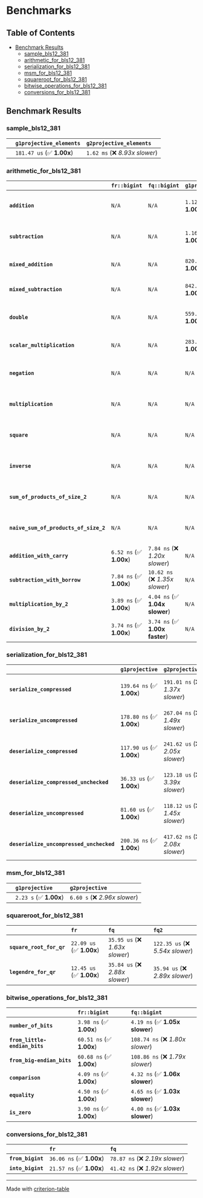 # Benchmarks

## Table of Contents

- [Benchmark Results](#benchmark-results)
    - [sample_bls12_381](#sample_bls12_381)
    - [arithmetic_for_bls12_381](#arithmetic_for_bls12_381)
    - [serialization_for_bls12_381](#serialization_for_bls12_381)
    - [msm_for_bls12_381](#msm_for_bls12_381)
    - [squareroot_for_bls12_381](#squareroot_for_bls12_381)
    - [bitwise_operations_for_bls12_381](#bitwise_operations_for_bls12_381)
    - [conversions_for_bls12_381](#conversions_for_bls12_381)

## Benchmark Results

### sample_bls12_381

|        | `g1projective_elements`          | `g2projective_elements`           |
|:-------|:---------------------------------|:--------------------------------- |
|        | `181.47 us` (✅ **1.00x**)        | `1.62 ms` (❌ *8.93x slower*)      |

### arithmetic_for_bls12_381

|                                       | `fr::bigint`            | `fq::bigint`                    | `g1projective`            | `g2projective`                   | `fq2`                            | `fq12`                            | `fq`                             | `fr`                              |
|:--------------------------------------|:------------------------|:--------------------------------|:--------------------------|:---------------------------------|:---------------------------------|:----------------------------------|:---------------------------------|:--------------------------------- |
| **`addition`**                        | `N/A`                   | `N/A`                           | `1.12 us` (✅ **1.00x**)   | `3.63 us` (❌ *3.24x slower*)     | `26.55 ns` (🚀 **42.21x faster**) | `179.39 ns` (🚀 **6.25x faster**)  | `19.42 ns` (🚀 **57.71x faster**) | `8.20 ns` (🚀 **136.76x faster**)  |
| **`subtraction`**                     | `N/A`                   | `N/A`                           | `1.16 us` (✅ **1.00x**)   | `3.68 us` (❌ *3.18x slower*)     | `28.11 ns` (🚀 **41.15x faster**) | `169.58 ns` (🚀 **6.82x faster**)  | `14.68 ns` (🚀 **78.79x faster**) | `8.55 ns` (🚀 **135.25x faster**)  |
| **`mixed_addition`**                  | `N/A`                   | `N/A`                           | `820.14 ns` (✅ **1.00x**) | `2.61 us` (❌ *3.18x slower*)     | `N/A`                            | `N/A`                             | `N/A`                            | `N/A`                             |
| **`mixed_subtraction`**               | `N/A`                   | `N/A`                           | `842.68 ns` (✅ **1.00x**) | `2.64 us` (❌ *3.13x slower*)     | `N/A`                            | `N/A`                             | `N/A`                            | `N/A`                             |
| **`double`**                          | `N/A`                   | `N/A`                           | `559.37 ns` (✅ **1.00x**) | `1.64 us` (❌ *2.94x slower*)     | `13.01 ns` (🚀 **42.99x faster**) | `99.87 ns` (🚀 **5.60x faster**)   | `7.62 ns` (🚀 **73.43x faster**)  | `5.43 ns` (🚀 **103.09x faster**)  |
| **`scalar_multiplication`**           | `N/A`                   | `N/A`                           | `283.16 us` (✅ **1.00x**) | `868.88 us` (❌ *3.07x slower*)   | `N/A`                            | `N/A`                             | `N/A`                            | `N/A`                             |
| **`negation`**                        | `N/A`                   | `N/A`                           | `N/A`                     | `N/A`                            | `22.85 ns` (❌ *3.84x slower*)    | `101.14 ns` (❌ *17.01x slower*)   | `16.76 ns` (❌ *2.82x slower*)    | `5.95 ns` (✅ **1.00x**)           |
| **`multiplication`**                  | `N/A`                   | `N/A`                           | `N/A`                     | `N/A`                            | `223.93 ns` (❌ *5.79x slower*)   | `5.73 us` (❌ *148.11x slower*)    | `70.25 ns` (❌ *1.82x slower*)    | `38.71 ns` (✅ **1.00x**)          |
| **`square`**                          | `N/A`                   | `N/A`                           | `N/A`                     | `N/A`                            | `175.79 ns` (❌ *4.95x slower*)   | `4.02 us` (❌ *113.16x slower*)    | `58.44 ns` (❌ *1.65x slower*)    | `35.52 ns` (✅ **1.00x**)          |
| **`inverse`**                         | `N/A`                   | `N/A`                           | `N/A`                     | `N/A`                            | `13.83 us` (❌ *2.15x slower*)    | `23.03 us` (❌ *3.58x slower*)     | `13.54 us` (❌ *2.10x slower*)    | `6.44 us` (✅ **1.00x**)           |
| **`sum_of_products_of_size_2`**       | `N/A`                   | `N/A`                           | `N/A`                     | `N/A`                            | `493.93 ns` (❌ *6.04x slower*)   | `11.69 us` (❌ *142.88x slower*)   | `107.12 ns` (❌ *1.31x slower*)   | `81.82 ns` (✅ **1.00x**)          |
| **`naive_sum_of_products_of_size_2`** | `N/A`                   | `N/A`                           | `N/A`                     | `N/A`                            | `476.73 ns` (❌ *5.89x slower*)   | `11.62 us` (❌ *143.56x slower*)   | `156.94 ns` (❌ *1.94x slower*)   | `80.93 ns` (✅ **1.00x**)          |
| **`addition_with_carry`**             | `6.52 ns` (✅ **1.00x**) | `7.84 ns` (❌ *1.20x slower*)    | `N/A`                     | `N/A`                            | `N/A`                            | `N/A`                             | `N/A`                            | `N/A`                             |
| **`subtraction_with_borrow`**         | `7.84 ns` (✅ **1.00x**) | `10.62 ns` (❌ *1.35x slower*)   | `N/A`                     | `N/A`                            | `N/A`                            | `N/A`                             | `N/A`                            | `N/A`                             |
| **`multiplication_by_2`**             | `3.89 ns` (✅ **1.00x**) | `4.04 ns` (✅ **1.04x slower**)  | `N/A`                     | `N/A`                            | `N/A`                            | `N/A`                             | `N/A`                            | `N/A`                             |
| **`division_by_2`**                   | `3.74 ns` (✅ **1.00x**) | `3.74 ns` (✅ **1.00x faster**)  | `N/A`                     | `N/A`                            | `N/A`                            | `N/A`                             | `N/A`                            | `N/A`                             |

### serialization_for_bls12_381

|                                          | `g1projective`            | `g2projective`                   | `fr`                               | `fq`                               | `fq2`                              | `fq12`                            |
|:-----------------------------------------|:--------------------------|:---------------------------------|:-----------------------------------|:-----------------------------------|:-----------------------------------|:--------------------------------- |
| **`serialize_compressed`**               | `139.64 ns` (✅ **1.00x**) | `191.01 ns` (❌ *1.37x slower*)   | `30.10 ns` (🚀 **4.64x faster**)    | `49.58 ns` (🚀 **2.82x faster**)    | `98.05 ns` (✅ **1.42x faster**)    | `635.97 ns` (❌ *4.55x slower*)    |
| **`serialize_uncompressed`**             | `178.80 ns` (✅ **1.00x**) | `267.04 ns` (❌ *1.49x slower*)   | `30.02 ns` (🚀 **5.96x faster**)    | `49.48 ns` (🚀 **3.61x faster**)    | `98.06 ns` (🚀 **1.82x faster**)    | `631.31 ns` (❌ *3.53x slower*)    |
| **`deserialize_compressed`**             | `117.90 us` (✅ **1.00x**) | `241.62 us` (❌ *2.05x slower*)   | `46.51 ns` (🚀 **2535.05x faster**) | `95.74 ns` (🚀 **1231.51x faster**) | `205.98 ns` (🚀 **572.40x faster**) | `1.28 us` (🚀 **92.07x faster**)   |
| **`deserialize_compressed_unchecked`**   | `36.33 us` (✅ **1.00x**)  | `123.18 us` (❌ *3.39x slower*)   | `46.51 ns` (🚀 **781.00x faster**)  | `95.75 ns` (🚀 **379.42x faster**)  | `205.94 ns` (🚀 **176.40x faster**) | `1.28 us` (🚀 **28.37x faster**)   |
| **`deserialize_uncompressed`**           | `81.60 us` (✅ **1.00x**)  | `118.12 us` (❌ *1.45x slower*)   | `46.42 ns` (🚀 **1757.92x faster**) | `95.73 ns` (🚀 **852.37x faster**)  | `205.85 ns` (🚀 **396.38x faster**) | `1.28 us` (🚀 **63.79x faster**)   |
| **`deserialize_uncompressed_unchecked`** | `200.36 ns` (✅ **1.00x**) | `417.62 ns` (❌ *2.08x slower*)   | `46.55 ns` (🚀 **4.30x faster**)    | `95.74 ns` (🚀 **2.09x faster**)    | `205.83 ns` (✅ **1.03x slower**)   | `1.28 us` (❌ *6.39x slower*)      |

### msm_for_bls12_381

|        | `g1projective`          | `g2projective`                 |
|:-------|:------------------------|:------------------------------ |
|        | `2.23 s` (✅ **1.00x**)  | `6.60 s` (❌ *2.96x slower*)    |

### squareroot_for_bls12_381

|                          | `fr`                     | `fq`                            | `fq2`                             |
|:-------------------------|:-------------------------|:--------------------------------|:--------------------------------- |
| **`square_root_for_qr`** | `22.09 us` (✅ **1.00x**) | `35.95 us` (❌ *1.63x slower*)   | `122.35 us` (❌ *5.54x slower*)    |
| **`legendre_for_qr`**    | `12.45 us` (✅ **1.00x**) | `35.84 us` (❌ *2.88x slower*)   | `35.94 us` (❌ *2.89x slower*)     |

### bitwise_operations_for_bls12_381

|                               | `fr::bigint`             | `fq::bigint`                      |
|:------------------------------|:-------------------------|:--------------------------------- |
| **`number_of_bits`**          | `3.98 ns` (✅ **1.00x**)  | `4.19 ns` (✅ **1.05x slower**)    |
| **`from_little-endian_bits`** | `60.51 ns` (✅ **1.00x**) | `108.74 ns` (❌ *1.80x slower*)    |
| **`from_big-endian_bits`**    | `60.68 ns` (✅ **1.00x**) | `108.86 ns` (❌ *1.79x slower*)    |
| **`comparison`**              | `4.09 ns` (✅ **1.00x**)  | `4.32 ns` (✅ **1.06x slower**)    |
| **`equality`**                | `4.50 ns` (✅ **1.00x**)  | `4.65 ns` (✅ **1.03x slower**)    |
| **`is_zero`**                 | `3.90 ns` (✅ **1.00x**)  | `4.00 ns` (✅ **1.03x slower**)    |

### conversions_for_bls12_381

|                   | `fr`                     | `fq`                             |
|:------------------|:-------------------------|:-------------------------------- |
| **`from_bigint`** | `36.06 ns` (✅ **1.00x**) | `78.87 ns` (❌ *2.19x slower*)    |
| **`into_bigint`** | `21.57 ns` (✅ **1.00x**) | `41.42 ns` (❌ *1.92x slower*)    |

---
Made with [criterion-table](https://github.com/nu11ptr/criterion-table)


